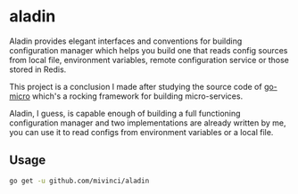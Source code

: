 # aladin
Aladin provides elegant interfaces and conventions for building configuration manager which helps you build one that reads config sources from local file, environment variables, remote configuration service or those stored in Redis.

This project is a conclusion I made after studying the source code of [go-micro](github.com/micro/go-micro) which's a rocking framework for building micro-services.

Aladin, I guess, is capable enough of building a full functioning configuration manager and two implementations are already written by me, you can use it to read configs from environment variables or a local file.

## Usage

```bash
go get -u github.com/mivinci/aladin
```
